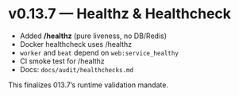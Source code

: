 # v0.13.7 — Healthz & Healthcheck

- Added **/healthz** (pure liveness, no DB/Redis)
- Docker healthcheck uses /healthz
- `worker` and `beat` depend on `web:service_healthy`
- CI smoke test for /healthz
- Docs: `docs/audit/healthchecks.md`

This finalizes 013.7’s runtime validation mandate.